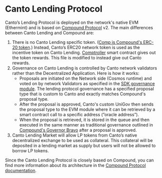 # Canto Lending Protocol

Canto’s Lending Protocol is deployed on the network's native EVM (Ethermint) and is based on [Compound Protocol](https://compound.finance/) v2. The main differences between Canto Lending and Compound are:

1. There is no Canto Lending specific token. ([Comp is Compound's ERC-20 token](https://github.com/compound-finance/compound-protocol/blob/master/contracts/Governance/Comp.sol).) Instead, Canto’s ERC20 network token is used as the incentive token on Canto Lending. [Comptroller](https://github.com/compound-finance/compound-protocol/blob/master/contracts/ComptrollerG7.sol) smart contract gives out the token rewards. This file is modified to instead give out Canto rewards.
2. Governance on Canto Lending is controlled by Canto network validators rather than the Decentralized Application. Here is how it works:
   * Proposals are initiated on the Network side (Cosmos runtime) and voted on by network Validators as specified in the [SDK governance module](https://docs.cosmos.network/master/modules/gov/). The lending protocol governance has a specified proposal type that is custom to Canto and exactly matches Compound's proposal type.
   * After the proposal is approved, Canto's custom UniGov then sends the proposal type to the EVM module where it can be retrieved by a smart contract call to a specific address (”oracle address”).
   * When the proposal is retrieved, it is stored in the queue and then executed in the same manner as traditional governance outlined in [Compound's Governor Bravo](https://github.com/compound-finance/compound-protocol/blob/master/contracts/Governance/GovernorBravoDelegateG2.sol) after a proposal is approved.
3. Canto Lending Market will allow LP tokens from Canto’s native decentralized exchange to be used as collateral. This collateral will be deposited in a lending market as supply but users will not be allowed to borrow LP tokens.

Since the Canto Lending Protocol is closely based on Compound, you can find more information about its architecture in the [Compound Protocol documentation](https://github.com/compound-finance/compound-protocol/blob/master/README.md).

